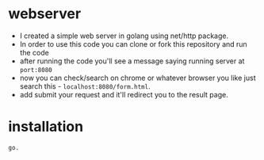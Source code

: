 # webserver
- I created a simple web server in golang using net/http package. 
- In order to use this code you can clone or fork this repository and run the code
- after running the code you'll see a message saying running server at `port:8080`
- now you can check/search on chrome or whatever browser you like just search this - `localhost:8080/form.html`.
- add submit your request and it'll redirect you to the result page. 

# installation
`go.`
